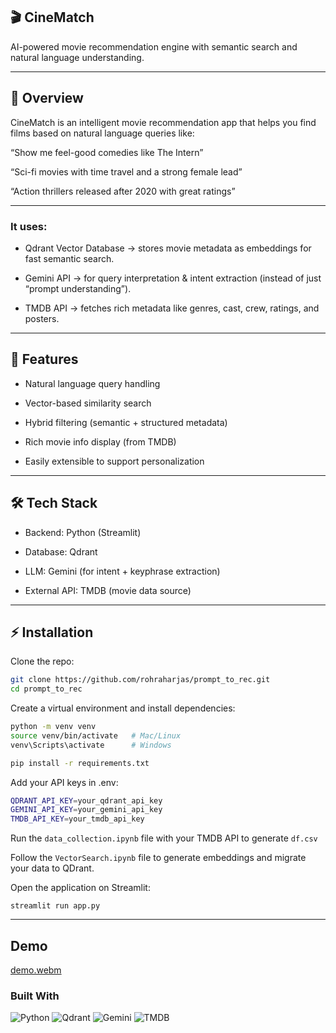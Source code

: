 ## 🎬 CineMatch

AI-powered movie recommendation engine with semantic search and natural language understanding.

---

## 📌 Overview

CineMatch is an intelligent movie recommendation app that helps you find films based on natural language queries like:

“Show me feel-good comedies like The Intern”

“Sci-fi movies with time travel and a strong female lead”

“Action thrillers released after 2020 with great ratings”

---

### It uses:

- Qdrant Vector Database → stores movie metadata as embeddings for fast semantic search.

- Gemini API → for query interpretation & intent extraction (instead of just “prompt understanding”).

- TMDB API → fetches rich metadata like genres, cast, crew, ratings, and posters.

---

## 🚀 Features

- Natural language query handling

- Vector-based similarity search

- Hybrid filtering (semantic + structured metadata)

- Rich movie info display (from TMDB)

- Easily extensible to support personalization

---

## 🛠️ Tech Stack

- Backend: Python (Streamlit)

- Database: Qdrant

- LLM: Gemini (for intent + keyphrase extraction)

- External API: TMDB (movie data source)

---

## ⚡ Installation

Clone the repo:

```bash
git clone https://github.com/rohraharjas/prompt_to_rec.git
cd prompt_to_rec
```

Create a virtual environment and install dependencies:

```bash
python -m venv venv
source venv/bin/activate   # Mac/Linux
venv\Scripts\activate      # Windows

pip install -r requirements.txt
```

Add your API keys in .env:

```bash
QDRANT_API_KEY=your_qdrant_api_key
GEMINI_API_KEY=your_gemini_api_key
TMDB_API_KEY=your_tmdb_api_key
```

Run the `data_collection.ipynb` file with your TMDB API to generate `df.csv`

Follow the `VectorSearch.ipynb` file to generate embeddings and migrate your data to QDrant.

Open the application on Streamlit:

`streamlit run app.py`

---

## Demo
[demo.webm](https://github.com/user-attachments/assets/a6ac9e12-1aef-47a3-a6a0-5b779690ea7d)

### Built With
![Python](https://img.shields.io/badge/Python-3776AB?style=for-the-badge&logo=python&logoColor=white)
![Qdrant](https://img.shields.io/badge/Qdrant-000000?style=for-the-badge&logo=qdrant&logoColor=white)
![Gemini](https://img.shields.io/badge/Gemini-1DB954?style=for-the-badge&logo=gemini&logoColor=white)
![TMDB](https://img.shields.io/badge/TMDB-01B2FF?style=for-the-badge&logo=themoviedatabase&logoColor=white)


